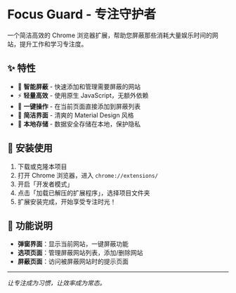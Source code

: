# Focus Guard - 专注守护者

一个简洁高效的 Chrome 浏览器扩展，帮助您屏蔽那些消耗大量娱乐时间的网站，提升工作和学习专注度。

## ✨ 特性

- 🚫 **智能屏蔽** - 快速添加和管理需要屏蔽的网站
- ⚡ **轻量高效** - 使用原生 JavaScript，无额外依赖
- 🎯 **一键操作** - 在当前页面直接添加到屏蔽列表
- 📱 **简洁界面** - 清爽的 Material Design 风格
- 💾 **本地存储** - 数据安全存储在本地，保护隐私

## 🚀 安装使用

1. 下载或克隆本项目
2. 打开 Chrome 浏览器，进入 `chrome://extensions/`
3. 开启「开发者模式」
4. 点击「加载已解压的扩展程序」，选择项目文件夹
5. 扩展安装完成，开始享受专注时光！

## 📝 功能说明

- **弹窗界面**：显示当前网站，一键屏蔽功能
- **选项页面**：管理屏蔽网站列表，添加/删除网站
- **屏蔽页面**：访问被屏蔽网站时的提示页面

---

*让专注成为习惯，让效率成为常态。*
